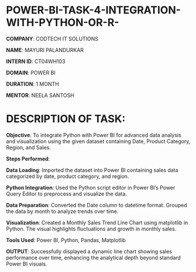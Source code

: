 # POWER-BI-TASK-4-INTEGRATION-WITH-PYTHON-OR-R-

**COMPANY**: CODTECH IT SOLUTIONS

**NAME**: MAYURI PALANDURKAR

**INTERN ID**: CT04WH103

**DOMAIN**: POWER BI

**DURATION**: 1 MONTH

**MENTOR**: NEELA SANTOSH

# DESCRIPTION OF TASK:

**Objective**:
To integrate Python with Power BI for advanced data analysis and visualization using the given dataset containing Date, Product Category, Region, and Sales.

**Steps Performed**:

**Data Loading**: Imported the dataset into Power BI containing sales data categorized by date, product category, and region.

**Python Integration**: Used the Python script editor in Power BI’s Power Query Editor to preprocess and visualize the data.

**Data Preparation**:
Converted the Date column to datetime format.
Grouped the data by month to analyze trends over time.

**Visualization**:
Created a Monthly Sales Trend Line Chart using matplotlib in Python.
The visual highlights fluctuations and growth in monthly sales.

**Tools Used**: Power BI, Python, Pandas, Matplotlib

**OUTPUT**:
Successfully displayed a dynamic line chart showing sales performance over time, enhancing the analytical depth beyond standard Power BI visuals.




